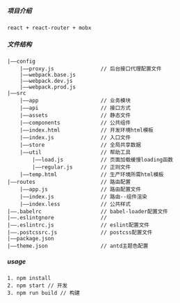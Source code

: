 ##### 项目介绍
    react + react-router + mobx

##### 文件结构  
    |——config
        |——proxy.js               // 后台接口代理配置文件
        |——webpack.base.js
        |——webpack.dev.js
        |——webpack.prod.js
    |——src                     
        |——app                    // 业务模块
        |——api                    // 接口方式
        |——assets                 // 静态文件
        |——components             // 公共组件
        |——index.html             // 开发环境html模板
        |——index.js               // 入口文件
        |——store                  // 全局共享数据
        |——util                   // 帮助工具
            |——load.js            // 页面加载缓慢loading函数
            |——regular.js         // 正则文件
        |——temp.html              // 生产环境所需html模板
    |——routes                     // 路由配置
        |——app.js                 // 路由配置文件
        |——index.js               // 路由--组件渲染
        |——index.less             // 公共样式
    |——.babelrc                   // babel-loader配置文件
    |——.eslintgnore               // 
    |——.eslintrc.js               // eslint配置文件
    |——.postcssrc.js              // postcss配置文件
    |——package.json   
    |——theme.json                 // antd主题色配置
##### usage
    1. npm install
    2. npm start // 开发
    3. npm run build // 构建
